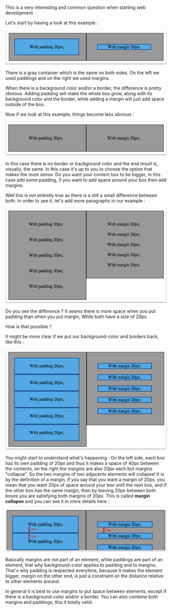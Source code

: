 This is a very interesting and common question when starting web development.

Let's start by having a look at this example :

![](.guides/img/one-background.png)

There is a gray container which is the same on both sides. On the left we used paddings and on the right we used margins.

When there is a background color and/or a border, the difference is pretty obvious. Adding padding will make the whole box grow, along with its background color and the border, while adding a margin will just add space outside of the box.

Now if we look at this example, things become less obvious :

![](.guides/img/one-transparent.png)

In this case there is no border or background color and the end result is, visually, the same. In this case it's up to you to choose the option that makes the most sense. Do you want your content box to be bigger, in this case add some padding, if you want to add space around your box then add margins.

Well this is not entirelly true as there is a still a small difference between both. In order to see it, let's add more paragraphs in our example :

![](.guides/img/multi-transparent.png)

Do you see the difference ? It seems there is more space when you put padding than when you put margin, While both have a size of 20px.

How is that possible ?

It might be more clear if we put our background-color and borders back, like this :

![](.guides/img/multi-background.png)

You might start to understand what's happening : On the left side, each box has its own padding of 20px and thus it makes a space of 40px between the contents, on the right the margins are also 20px each but margins "collapse". 
So the two margins of two adjacents elements will collapse! It is by the definition of a margin, if you say that you want a margin of 20px, you mean that you want 20px of space around your box until the next box, and if the other box has the same margin, then by leaving 20px between both boxes you are satisfying both margins of 20px. This is called **margin collapse** and you can see it in more details here :

![](.guides/img/multi-background-zoom.png)

Basically margins are not part of an element, while paddings are part of an element, that why background-color applies to padding and to margins. That's why padding is respected everytime, because it makes the element bigger, margin on the other end, is just a constraint on the distance relative to other elements around.

In general it is best to use margins to put space between elements, except if there is a background-color and/or a border. You can also combine both margins and paddings, this it totally valid.